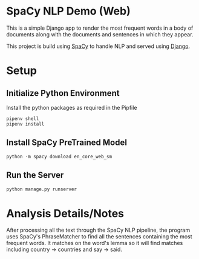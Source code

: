 # SpaCy NLP Demo (Web)

This is a simple Django app to render the most frequent words in a body of documents along with the documents and sentences in which they appear.

This project is build using [SpaCy](https://spacy.io/) to handle NLP and served using [Django](https://www.djangoproject.com/).

# Setup

## Initialize Python Environment

Install the python packages as required in the Pipfile

```shell
pipenv shell
pipenv install
```

## Install SpaCy PreTrained Model

```shell
python -m spacy download en_core_web_sm
```

## Run the Server

```python
python manage.py runserver
```

# Analysis Details/Notes

After processing all the text through the SpaCy NLP pipeline, the program uses SpaCy's PhraseMatcher to find all the sentences containing the most frequent words. It matches on the word's lemma so it will find matches including country -> countries and say -> said.
